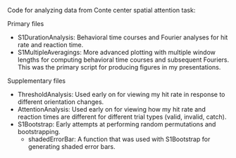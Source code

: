Code for analyzing data from Conte center spatial attention task:

Primary files
* S1DurationAnalysis: Behavioral time courses and Fourier analyses for hit rate and reaction time.
* S1MultipleAveragings: More advanced plotting with multiple window lengths for computing behavioral time courses and subsequent Fouriers. This was the primary script for producing figures in my presentations.

Supplementary files
* ThresholdAnalysis: Used early on for viewing my hit rate in response to different orientation changes.
* AttentionAnalysis: Used early on for viewing how my hit rate and reaction times are different for different trial types (valid, invalid, catch).
* S1Bootstrap: Early attempts at performing random permutations and bootstrapping.
  * shadedErrorBar: A function that was used with S1Bootstrap for generating shaded error bars.
